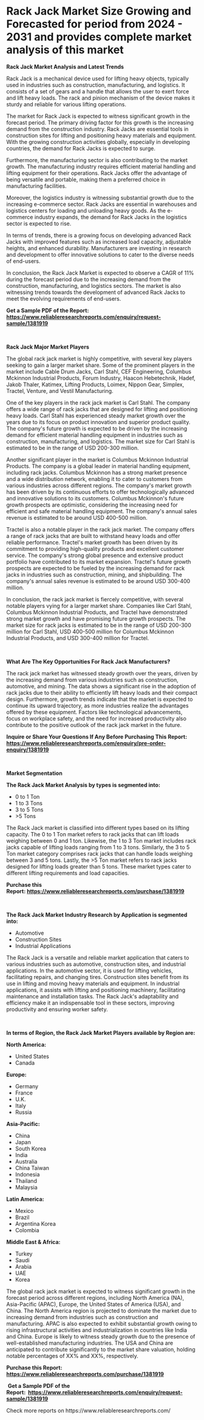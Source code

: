 <p><h1>Rack Jack Market Size Growing and Forecasted for period from 2024 - 2031 and provides complete market analysis of this market</h1></p><p><strong>Rack Jack Market Analysis and Latest Trends</strong></p>
<p><p>Rack Jack is a mechanical device used for lifting heavy objects, typically used in industries such as construction, manufacturing, and logistics. It consists of a set of gears and a handle that allows the user to exert force and lift heavy loads. The rack and pinion mechanism of the device makes it sturdy and reliable for various lifting operations.</p><p>The market for Rack Jack is expected to witness significant growth in the forecast period. The primary driving factor for this growth is the increasing demand from the construction industry. Rack Jacks are essential tools in construction sites for lifting and positioning heavy materials and equipment. With the growing construction activities globally, especially in developing countries, the demand for Rack Jacks is expected to surge.</p><p>Furthermore, the manufacturing sector is also contributing to the market growth. The manufacturing industry requires efficient material handling and lifting equipment for their operations. Rack Jacks offer the advantage of being versatile and portable, making them a preferred choice in manufacturing facilities.</p><p>Moreover, the logistics industry is witnessing substantial growth due to the increasing e-commerce sector. Rack Jacks are essential in warehouses and logistics centers for loading and unloading heavy goods. As the e-commerce industry expands, the demand for Rack Jacks in the logistics sector is expected to rise.</p><p>In terms of trends, there is a growing focus on developing advanced Rack Jacks with improved features such as increased load capacity, adjustable heights, and enhanced durability. Manufacturers are investing in research and development to offer innovative solutions to cater to the diverse needs of end-users.</p><p>In conclusion, the Rack Jack Market is expected to observe a CAGR of 11% during the forecast period due to the increasing demand from the construction, manufacturing, and logistics sectors. The market is also witnessing trends towards the development of advanced Rack Jacks to meet the evolving requirements of end-users.</p></p>
<p><strong>Get a Sample PDF of the Report:&nbsp; <a href="https://www.reliableresearchreports.com/enquiry/request-sample/1381919">https://www.reliableresearchreports.com/enquiry/request-sample/1381919</a></strong></p>
<p>&nbsp;</p>
<p><strong>Rack Jack Major Market Players</strong></p>
<p><p>The global rack jack market is highly competitive, with several key players seeking to gain a larger market share. Some of the prominent players in the market include Cable Drum Jacks, Carl Stahl, CEF Engineering, Columbus Mckinnon Industrial Products, Forum Industry, Haacon Hebetechnik, Hadef, Jakob Thaler, Katimex, Lifting Products, Loimex, Nippon Gear, Simplex, Tractel, Venture, and Vestil Manufacturing.</p><p>One of the key players in the rack jack market is Carl Stahl. The company offers a wide range of rack jacks that are designed for lifting and positioning heavy loads. Carl Stahl has experienced steady market growth over the years due to its focus on product innovation and superior product quality. The company's future growth is expected to be driven by the increasing demand for efficient material handling equipment in industries such as construction, manufacturing, and logistics. The market size for Carl Stahl is estimated to be in the range of USD 200-300 million.</p><p>Another significant player in the market is Columbus Mckinnon Industrial Products. The company is a global leader in material handling equipment, including rack jacks. Columbus Mckinnon has a strong market presence and a wide distribution network, enabling it to cater to customers from various industries across different regions. The company's market growth has been driven by its continuous efforts to offer technologically advanced and innovative solutions to its customers. Columbus Mckinnon's future growth prospects are optimistic, considering the increasing need for efficient and safe material handling equipment. The company's annual sales revenue is estimated to be around USD 400-500 million.</p><p>Tractel is also a notable player in the rack jack market. The company offers a range of rack jacks that are built to withstand heavy loads and offer reliable performance. Tractel's market growth has been driven by its commitment to providing high-quality products and excellent customer service. The company's strong global presence and extensive product portfolio have contributed to its market expansion. Tractel's future growth prospects are expected to be fueled by the increasing demand for rack jacks in industries such as construction, mining, and shipbuilding. The company's annual sales revenue is estimated to be around USD 300-400 million.</p><p>In conclusion, the rack jack market is fiercely competitive, with several notable players vying for a larger market share. Companies like Carl Stahl, Columbus Mckinnon Industrial Products, and Tractel have demonstrated strong market growth and have promising future growth prospects. The market size for rack jacks is estimated to be in the range of USD 200-300 million for Carl Stahl, USD 400-500 million for Columbus Mckinnon Industrial Products, and USD 300-400 million for Tractel.</p></p>
<p>&nbsp;</p>
<p><strong>What Are The Key Opportunities For Rack Jack Manufacturers?</strong></p>
<p><p>The rack jack market has witnessed steady growth over the years, driven by the increasing demand from various industries such as construction, automotive, and mining. The data shows a significant rise in the adoption of rack jacks due to their ability to efficiently lift heavy loads and their compact design. Furthermore, growth trends indicate that the market is expected to continue its upward trajectory, as more industries realize the advantages offered by these equipment. Factors like technological advancements, focus on workplace safety, and the need for increased productivity also contribute to the positive outlook of the rack jack market in the future.</p></p>
<p><strong>Inquire or Share Your Questions If Any Before Purchasing This Report: <a href="https://www.reliableresearchreports.com/enquiry/pre-order-enquiry/1381919">https://www.reliableresearchreports.com/enquiry/pre-order-enquiry/1381919</a></strong></p>
<p>&nbsp;</p>
<p><strong>Market Segmentation</strong></p>
<p><strong>The Rack Jack Market Analysis by types is segmented into:</strong></p>
<p><ul><li>0 to 1 Ton</li><li>1 to 3 Tons</li><li>3 to 5 Tons</li><li>>5 Tons</li></ul></p>
<p><p>The Rack Jack market is classified into different types based on its lifting capacity. The 0 to 1 Ton market refers to rack jacks that can lift loads weighing between 0 and 1 ton. Likewise, the 1 to 3 Ton market includes rack jacks capable of lifting loads ranging from 1 to 3 tons. Similarly, the 3 to 5 Ton market category comprises rack jacks that can handle loads weighing between 3 and 5 tons. Lastly, the >5 Ton market refers to rack jacks designed for lifting loads greater than 5 tons. These market types cater to different lifting requirements and load capacities.</p></p>
<p><strong>Purchase this Report:&nbsp;<a href="https://www.reliableresearchreports.com/purchase/1381919">https://www.reliableresearchreports.com/purchase/1381919</a></strong></p>
<p>&nbsp;</p>
<p><strong>The Rack Jack Market Industry Research by Application is segmented into:</strong></p>
<p><ul><li>Automotive</li><li>Construction Sites</li><li>Industrial Applications</li></ul></p>
<p><p>The Rack Jack is a versatile and reliable market application that caters to various industries such as automotive, construction sites, and industrial applications. In the automotive sector, it is used for lifting vehicles, facilitating repairs, and changing tires. Construction sites benefit from its use in lifting and moving heavy materials and equipment. In industrial applications, it assists with lifting and positioning machinery, facilitating maintenance and installation tasks. The Rack Jack's adaptability and efficiency make it an indispensable tool in these sectors, improving productivity and ensuring worker safety.</p></p>
<p>&nbsp;</p>
<p><strong>In terms of Region, the Rack Jack Market Players available by Region are:</strong></p>
<p>
    <p> <strong> North America: </strong>
        <ul>
            <li>United States</li>
            <li>Canada</li>
        </ul>
        </p> 
    <p> <strong> Europe: </strong>
        <ul>
            <li>Germany</li>
            <li>France</li>
            <li>U.K.</li>
            <li>Italy</li>
            <li>Russia</li>
        </ul>
        </p> 
    <p> <strong> Asia-Pacific: </strong>
        <ul>
            <li>China</li>
            <li>Japan</li>
            <li>South Korea</li>
            <li>India</li>
            <li>Australia</li>
            <li>China Taiwan</li>
            <li>Indonesia</li>
            <li>Thailand</li>
            <li>Malaysia</li>
        </ul>
        </p> 
    <p> <strong> Latin America: </strong>
        <ul>
            <li>Mexico</li>
            <li>Brazil</li>
            <li>Argentina Korea</li>
            <li>Colombia</li>
        </ul>
        </p> 
    <p> <strong> Middle East & Africa: </strong>
        <ul>
            <li>Turkey</li>
            <li>Saudi</li>
            <li>Arabia</li>
            <li>UAE</li>
            <li>Korea</li>
        </ul>
    </p>
    </p>
<p><p>The global rack jack market is expected to witness significant growth in the forecast period across different regions, including North America (NA), Asia-Pacific (APAC), Europe, the United States of America (USA), and China. The North America region is projected to dominate the market due to increasing demand from industries such as construction and manufacturing. APAC is also expected to exhibit substantial growth owing to rising infrastructural activities and industrialization in countries like India and China. Europe is likely to witness steady growth due to the presence of well-established manufacturing industries. The USA and China are anticipated to contribute significantly to the market share valuation, holding notable percentages of XX% and XX%, respectively.</p></p>
<p><strong>Purchase this Report: <a href="https://www.reliableresearchreports.com/purchase/1381919">https://www.reliableresearchreports.com/purchase/1381919</a></strong></p>
<p>&nbsp;<strong>Get a Sample PDF of the Report:&nbsp;&nbsp;<a href="https://www.reliableresearchreports.com/enquiry/request-sample/1381919">https://www.reliableresearchreports.com/enquiry/request-sample/1381919</a></strong></p>
<p><strong></strong></p>
<p>Check more reports on https://www.reliableresearchreports.com/</p>